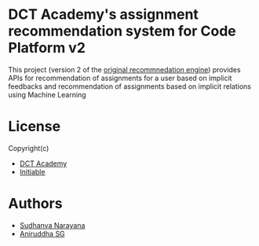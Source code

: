 # DCT Academy's assignment recommendation system for Code Platform v2

This project (version 2 of the [original recommnedation engine](https://github.com/dctacademy/rec-sys-1)) provides APIs for recommendation of assignments for a user based on implicit feedbacks and recommendation of assignments based on implicit relations using Machine Learning

# License

Copyright(c)
* [DCT Academy](https://dctacademy.com)
* [Initiable](https://initiable.com)

# Authors

* [Sudhanva Narayana](https://sudhanva.me)
* [Aniruddha SG](https://www.linkedin.com/in/aniruddhasg/)
